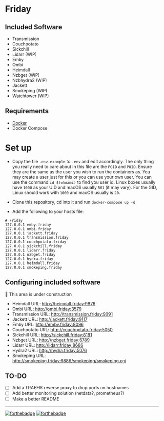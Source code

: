 # Friday

## Included Software

- Transmission
- Couchpotato
- Sickchill
- Lidarr (WIP)
- Emby
- Ombi
- Heimdall
- Nzbget (WIP)
- Nzbhydra2 (WIP)
- Jackett
- Smokeping (WIP)
- Watchtower (WIP)

## Requirements

- [Docker](https://docs.docker.com/install/)
- Docker Compose

# Set up

 - Copy the file `.env.example` to `.env` and edit accordingly. The only thing you really need to
care about in this file are the `PGID` and `PUID`. Ensure they are the same as the user you wish to
run the containers as. You may create a user just for this or you can use your own user. You can use
the command `id $(whoami)` to find you user id. Linux boxes usually have `1000` as your UID and
macOS usually `501` (it may vary). For the GID, Linux should work with `1000` and macOS usually is
`20`.

 - Clone this repository, cd into it and run `docker-compose up -d`

 - Add the following to your hosts file:

```
# Friday
127.0.0.1 emby.friday
127.0.0.1 ombi.friday
127.0.0.1 jackett.friday
127.0.0.1 transmission.friday
127.0.0.1 couchpotato.friday
127.0.0.1 sickchill.friday
127.0.0.1 lidarr.friday
127.0.0.1 nzbget.friday
127.0.0.1 hydra.friday
127.0.0.1 heimdall.friday
127.0.0.1 smokeping.friday
```

## Configuring included software

:construction: This area is under construction

 - Heimdall URL: http://heimdall.friday:9876
 - Ombi URL: http://ombi.friday:3579
 - Transmission URL: http://transmission.friday:9091
 - Jackett URL: http://jackett.friday:9117 
 - Emby URL: http://emby.friday:8096
 - Couchpotato URL: http://couchpotato.friday:5050
 - Sickchill URL: http://sickchill.friday:8181
 - Nzbget URL: http://nzbget.friday:6789  
 - Lidarr URL: http://lidarr.friday:8686
 - Hydra2 URL: http://hydra.friday:5076 
 - Smokeping URL: http://smokeping.friday:9886/smokeping/smokeping.cgi
 
 ## TO-DO
 
 - [ ] Add a TRAEFIK reverse proxy to drop ports on hostnames
 - [ ] Add better monitoring solution (netdata?, prometheus?)
 - [ ] Make a better README

 ---
 
 [![forthebadge](https://forthebadge.com/images/badges/contains-cat-gifs.svg)](https://forthebadge.com)
 [![forthebadge](https://forthebadge.com/images/badges/powered-by-netflix.svg)](https://forthebadge.com)
 
